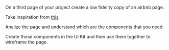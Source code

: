 On a third page of your project create a low fidelity copy of an airbnb page.


Take inspiration from [this](https://www.airbnb.it/s/Europa/homes?tab_id=home_tab&refinement_paths%5B%5D=%2Fhomes&flexible_trip_lengths%5B%5D=one_week&price_filter_input_type=0&price_filter_num_nights=5&place_id=ChIJhdqtz4aI7UYRefD8s-aZ73I&date_picker_type=calendar&checkin=2022-11-17&checkout=2022-11-27&adults=2&source=structured_search_input_header&search_type=filter_change)

Analize the page and understand which are the components that you need.

Create those components in the UI Kit and then use them together to wireframe the page.